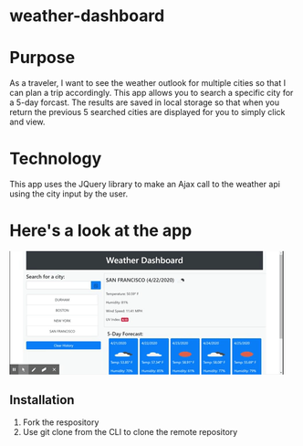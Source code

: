 # weather-dashboard

# Purpose
As a traveler, I want to see the weather outlook for multiple cities so that I can plan a trip accordingly.  This app allows you to search a specific city for a 5-day forcast.  The results are saved in local storage so that when you return the previous 5 searched cities are displayed for you to simply click and view.

# Technology
This app uses the JQuery library to make an Ajax call to the weather api using the city input by the user.

# Here's a look at the app
![weather app](weatherDashboard.gif)

## Installation
1. Fork the respository
1. Use git clone from the CLI to clone the remote repository

